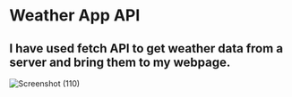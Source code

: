 # Weather App API
## I have used fetch API to get weather data from a server and bring them to my webpage.

![Screenshot (110)](https://github.com/artinmohajeri/Weather-App-API/assets/95845593/ee4b42ec-deec-48f6-9fe0-38382dcc4808)
